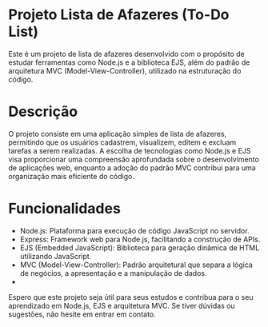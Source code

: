 # Projeto Lista de Afazeres (To-Do List) 
Este é um projeto de lista de afazeres desenvolvido com o propósito de estudar ferramentas como Node.js e a biblioteca EJS, além do padrão de arquitetura MVC (Model-View-Controller), utilizado na estruturação do código. 
# Descrição 
O projeto consiste em uma aplicação simples de lista de afazeres, permitindo que os usuários cadastrem, visualizem, editem e excluam tarefas a serem realizadas. A escolha de tecnologias como Node.js e EJS visa proporcionar uma compreensão aprofundada sobre o desenvolvimento de aplicações web, enquanto a adoção do padrão MVC contribui para uma organização mais eficiente do código.
# Funcionalidades
* Node.js: Plataforma para execução de código JavaScript no servidor.
* Express: Framework web para Node.js, facilitando a construção de APIs.
* EJS (Embedded JavaScript): Biblioteca para geração dinâmica de HTML utilizando JavaScript.
* MVC (Model-View-Controller): Padrão arquitetural que separa a lógica de negócios, a apresentação e a manipulação de dados.
* 
Espero que este projeto seja útil para seus estudos e contribua para o seu aprendizado em Node.js, EJS e arquitetura MVC. Se tiver dúvidas ou sugestões, não hesite em entrar em contato.
